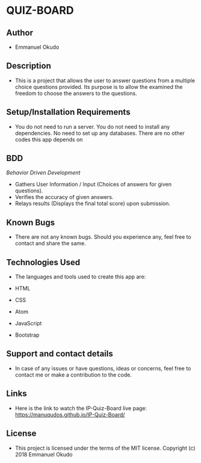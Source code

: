 # QUIZ-BOARD

## Author

* Emmanuel Okudo

## Description

* This is a project that allows the user to answer questions from a multiple choice questions provided. Its purpose is to allow the examined the freedom to choose the answers to the questions.

## Setup/Installation Requirements

* You do not need to run a server. You do not need to install any dependencies. No need to set up any databases. There are no other codes this app depends on

## BDD
*Behavior Driven Development*

* Gathers User Information / Input (Choices of answers for given questions).
* Verifies the accuracy of given answers.
* Relays results (Displays the final total score) upon submission.

## Known Bugs

* There are not any known bugs. Should you experience any, feel free to contact and share the same.

## Technologies Used

* The languages and tools used to create this app are:

* HTML
* CSS
* Atom
* JavaScript
* Bootstrap

## Support and contact details

* In case of any issues or have questions, ideas or concerns, feel free to contact me or make a contribution to the code.

## Links

* Here is the link to watch the IP-Quiz-Board live page: https://manuqudos.github.io/IP-Quiz-Board/

## License

* This project is licensed under the terms of the MIT license. Copyright (c) 2018 Emmanuel Okudo

